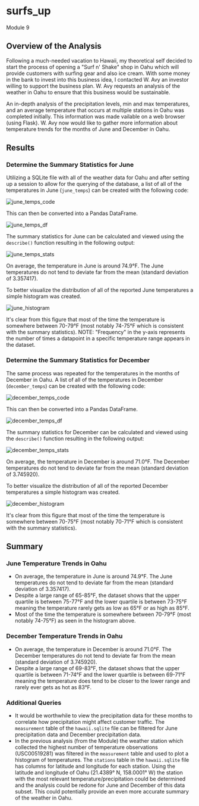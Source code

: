# surfs_up
Module 9

## Overview of the Analysis
Following a much-needed vacation to Hawaii, my theoretical self decided to start the process of opening a "Surf n' Shake" shop in Oahu which will provide customers with surfing gear and also ice cream. With some money in the bank to invest into this business idea, I contacted W. Avy an investor willing to support the business plan. W. Avy requests an analysis of the weather in Oahu to ensure that this business would be sustainable.

An in-depth analysis of the precipitation levels, min and max temperatures, and an average temperature that occurs at multiple stations in Oahu was completed initially. This information was made vailable on a web browser (using Flask). W. Avy now would like to gather more information about temperature trends for the months of June and December in Oahu.

## Results

### Determine the Summary Statistics for June
Utilizing a SQLite file with all of the weather data for Oahu and after setting up a session to allow for the querying of the database, a list of all of the temperatures in June (`june_temps`) can be created with the following code:

![june_temps_code](https://user-images.githubusercontent.com/107309793/184776565-5cf19adf-127c-4ea7-b76d-f9acf2189fdd.png)

This can then be converted into a Pandas DataFrame.

![june_temps_df](https://user-images.githubusercontent.com/107309793/184777547-2eea9783-6a50-4b1f-8bb6-bb51cc34e5ec.png)

The summary statistics for June can be calculated and viewed using the `describe()` function resulting in the following output:

![june_temps_stats](https://user-images.githubusercontent.com/107309793/184778450-390bbf72-3470-46d0-895b-2c0891d3a65f.png)

On average, the temperature in June is around 74.9°F. The June temperatures do not tend to deviate far from the mean (standard deviation of 3.357417).

To better visualize the distribution of all of the reported June temperatures a simple histogram was created.

![june_histogram](https://user-images.githubusercontent.com/107309793/184779680-93247da8-9bb9-44e2-992f-3c6635ea1386.png)

It's clear from this figure that most of the time the temperature is somewhere between 70-79°F (most notably 74-75°F which is consistent with the summary statistics).
NOTE: "Frequency" in the y-axis represents the number of times a datapoint in a specific temperature range appears in the dataset.

### Determine the Summary Statistics for December
The same process was repeated for the temperatures in the months of December in Oahu. A list of all of the temperatures in December (`december_temps`) can be created with the following code:

![december_temps_code](https://user-images.githubusercontent.com/107309793/184780066-a94e561b-3766-481c-b740-c6012cb9ad54.png)

This can then be converted into a Pandas DataFrame.

![december_temps_df](https://user-images.githubusercontent.com/107309793/184780081-e0ddaeea-7894-4f10-a6b6-e60a52ddf81a.png)

The summary statistics for December can be calculated and viewed using the `describe()` function resulting in the following output:

![december_temps_stats](https://user-images.githubusercontent.com/107309793/184780096-c5fc681b-6a71-47d0-aa5e-0bcbd747816a.png)

On average, the temperature in December is around 71.0°F. The December temperatures do not tend to deviate far from the mean (standard deviation of 3.745920).

To better visualize the distribution of all of the reported December temperatures a simple histogram was created.

![december_histogram](https://user-images.githubusercontent.com/107309793/184780103-1c8339c2-eaf9-49c2-ba3e-cf6c4a9f34d7.png)

It's clear from this figure that most of the time the temperature is somewhere between 70-75°F (most notably 70-71°F which is consistent with the summary statistics).

## Summary

### June Temperature Trends in Oahu
- On average, the temperature in June is around 74.9°F. The June temperatures do not tend to deviate far from the mean (standard deviation of 3.357417).
- Despite a large range of 65-85°F, the dataset shows that the upper quartile is between 75-77°F and the lower quartile is between 73-75°F meaning the temperature rarely gets as low as 65°F or as high as 85°F.
- Most of the time the temperature is somewhere between 70-79°F (most notably 74-75°F) as seen in the histogram above.

### December Temperature Trends in Oahu
- On average, the temperature in December is around 71.0°F. The December temperatures do not tend to deviate far from the mean (standard deviation of 3.745920).
- Despite a large range of 69-83°F, the dataset shows that the upper quartile is between 71-74°F and the lower quartile is between 69-71°F meaning the temperature does tend to be closer to the lower range and rarely ever gets as hot as 83°F.

### Additional Queries
- It would be worthwhile to view the precipitation data for these months to correlate how precipitation might affect customer traffic. The `measurement` table of the `hawaii.sqlite` file can be filtered for June precipitation data and December precipitation data.
- In the previous analysis (from the Module) the weather station which collected the highest number of temperature observations (USC00519281) was filtered in the `measurement` table and used to plot a histogram of temperatures. The `stations` table in the `hawaii.sqlite` file has columns for latitude and longitude for each station. Using the latitude and longitude of Oahu (21.4389° N, 158.0001° W) the station with the most relevant temperature/precipitation could be determined and the analysis could be redone for June and December of this data subset. This could potentially provide an even more accurate summary of the weather in Oahu. 
